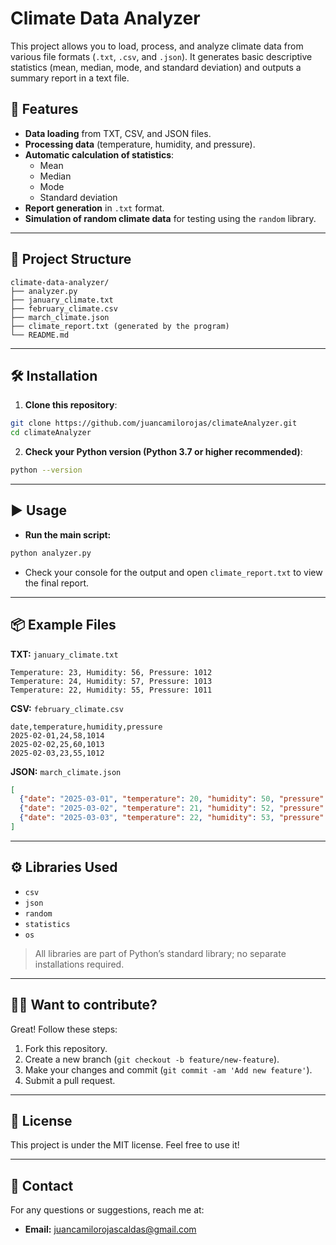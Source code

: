 # Climate Data Analyzer

This project allows you to load, process, and analyze climate data from various file formats (`.txt`, `.csv`, and `.json`). It generates basic descriptive statistics (mean, median, mode, and standard deviation) and outputs a summary report in a text file.

## 🚀 Features

- **Data loading** from TXT, CSV, and JSON files.
- **Processing data** (temperature, humidity, and pressure).
- **Automatic calculation of statistics**:
  - Mean
  - Median
  - Mode
  - Standard deviation
- **Report generation** in `.txt` format.
- **Simulation of random climate data** for testing using the `random` library.

---

## 📁 Project Structure

```
climate-data-analyzer/
├── analyzer.py
├── january_climate.txt
├── february_climate.csv
├── march_climate.json
├── climate_report.txt (generated by the program)
└── README.md
```

---

## 🛠️ Installation

1. **Clone this repository**:

```bash
git clone https://github.com/juancamilorojas/climateAnalyzer.git
cd climateAnalyzer
```

2. **Check your Python version (Python 3.7 or higher recommended)**:

```bash
python --version
```

---

## ▶️ Usage

- **Run the main script:**

```bash
python analyzer.py
```

- Check your console for the output and open `climate_report.txt` to view the final report.

---

## 📦 Example Files

**TXT:** `january_climate.txt`
```
Temperature: 23, Humidity: 56, Pressure: 1012
Temperature: 24, Humidity: 57, Pressure: 1013
Temperature: 22, Humidity: 55, Pressure: 1011
```

**CSV:** `february_climate.csv`
```csv
date,temperature,humidity,pressure
2025-02-01,24,58,1014
2025-02-02,25,60,1013
2025-02-03,23,55,1012
```

**JSON:** `march_climate.json`
```json
[
  {"date": "2025-03-01", "temperature": 20, "humidity": 50, "pressure": 1010},
  {"date": "2025-03-02", "temperature": 21, "humidity": 52, "pressure": 1011},
  {"date": "2025-03-03", "temperature": 22, "humidity": 53, "pressure": 1012}
]
```

---

## ⚙️ Libraries Used

- `csv`
- `json`
- `random`
- `statistics`
- `os`

> All libraries are part of Python’s standard library; no separate installations required.

---

## 🧑‍💻 Want to contribute?

Great! Follow these steps:

1. Fork this repository.
2. Create a new branch (`git checkout -b feature/new-feature`).
3. Make your changes and commit (`git commit -am 'Add new feature'`).
4. Submit a pull request.

---

## 📜 License

This project is under the MIT license. Feel free to use it!

---

## 📩 Contact

For any questions or suggestions, reach me at:

- **Email:** juancamilorojascaldas@gmail.com